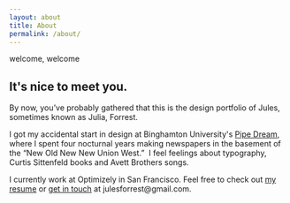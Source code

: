 ```yaml
---
layout: about
title: About
permalink: /about/
---
```

<div class="page-content-spacing">
  <section>
    <p class="nugget nugget-small text-aqua">welcome, welcome</p>
    <h1 class="text-dark-gray homepage-intro">It's nice to meet you.</h1>
    <div class="divider-content divider background-orange"></div>
  </section>
  <section>
    <div class="intro">
      <p class="about-text">
        By now, you’ve probably gathered that this is the design portfolio of Jules, sometimes known as Julia, Forrest.  
      </p>
      <p class="about-text">
        I got my accidental start in design at Binghamton University's <a href="">Pipe Dream</a>, where I spent four nocturnal years making newspapers in the basement of the “New Old New New Union West.”  I feel feelings about typography, Curtis Sittenfeld books and  Avett Brothers songs.  
      </p>
      <p class="about-text">
      I currently work at Optimizely in San Francisco. Feel free to check out <a href="/img/resume.pdf">my resume</a> or <a href="mailto:julesforrest@gmail.com">get in touch</a> at julesforrest@gmail.com.
      </p>
    </div>
    <div class="third about-image"></div>
  </section>
</div>
